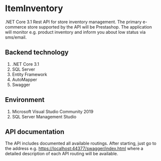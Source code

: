 # ItemInventory
.NET Core 3.1 Rest API for store inventory management. The primary e-commerce store supported by the API will be Prestashop. The application will monitor e.g. product inventory and inform you about low status via sms/email.

## Backend technology
1. .NET Core 3.1
2. SQL Server
3. Entity Framework
4. AutoMapper
5. Swagger

## Environment
1. Microsoft Visual Studio Community 2019
2. SQL Server Management Studio

## API documentation

The API includes documented all available routings. After starting, just go to the address e.g.  [https://localhost:44377/swagger/index.html](https://localhost:44334/swagger/index.html) where a detailed description of each API routing will be available.
